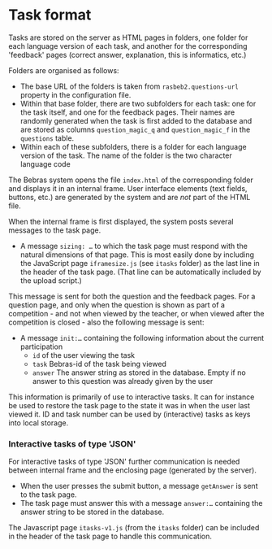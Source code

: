 Task format
====
Tasks are stored on the server as HTML pages in folders, one folder for each language version of each task, and another
for the corresponding 'feedback' pages (correct answer, explanation, this is informatics, etc.)

Folders are organised as follows:
* The base URL of the folders is taken from `rasbeb2.questions-url` property in the configuration file.
* Within that base folder, there are two subfolders for each task: one for the task itself, and one for the feedback pages. 
Their names are randomly generated when the task is first added to
the database and are stored as columns `question_magic_q` and `question_magic_f` in the `questions` table.
* Within each of these subfolders, there is a folder for each language version of the task. The name of the folder is the
two character language code

The Bebras system opens the file `index.html` of the corresponding folder and displays it in an internal frame.
User interface elements (text fields, buttons, etc.) are generated by the system and are *not* part of the HTML file.

When the internal frame is first displayed, the system posts several messages
to the task page.

* A message `sizing: …` to which the task page must respond with the natural
dimensions of that page. This is most easily done by including the JavaScript page
`iframesize.js` (see `itasks` folder) as the last line in the header of the task page.
  (That line can be automatically included by the upload script.)

This message is sent for both the question and the feedback pages. For a question page, and only when
the question is shown as part of a competition - and not when viewed by the teacher, or when viewed after
the competition is closed - also the following message is sent:

* A message `init:…` containing the following information
about the current participation
  * `id` of the user viewing the task
  * `task` Bebras-id of the task being viewed
  * `answer` The answer string  as stored in the database. Empty if no answer
    to this question was already given by the user

This information is primarily of use to interactive tasks.
It can for instance be used to restore the task page to the state it was in when the user last viewed it.
ID and task number can be used by (interactive) tasks as keys into local storage.

### Interactive tasks of type 'JSON'

For interactive tasks of type 'JSON' further communication is needed between internal frame and the enclosing page (generated by the server).
* When the user presses the submit button, a message `getAnswer` is sent to the task page.
* The task page must answer this with a message `answer:…` containing the answer
string to be stored in the database.

The Javascript page `itasks-v1.js` (from the `itasks` folder) can be included in the header of the task page to handle this communication.